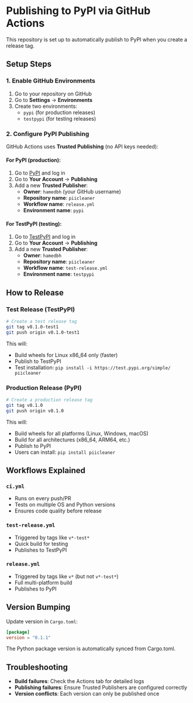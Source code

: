 # Publishing to PyPI via GitHub Actions

This repository is set up to automatically publish to PyPI when you create a release tag.

## Setup Steps

### 1. Enable GitHub Environments

1. Go to your repository on GitHub
2. Go to **Settings** → **Environments**
3. Create two environments:
   - `pypi` (for production releases)
   - `testpypi` (for testing releases)

### 2. Configure PyPI Publishing

GitHub Actions uses **Trusted Publishing** (no API keys needed):

#### For PyPI (production):
1. Go to [PyPI](https://pypi.org) and log in
2. Go to **Your Account** → **Publishing** 
3. Add a new **Trusted Publisher**:
   - **Owner**: `hamedbh` (your GitHub username)
   - **Repository name**: `piicleaner`
   - **Workflow name**: `release.yml`
   - **Environment name**: `pypi`

#### For TestPyPI (testing):
1. Go to [TestPyPI](https://test.pypi.org) and log in
2. Go to **Your Account** → **Publishing**
3. Add a new **Trusted Publisher**:
   - **Owner**: `hamedbh`
   - **Repository name**: `piicleaner`
   - **Workflow name**: `test-release.yml`
   - **Environment name**: `testpypi`

## How to Release

### Test Release (TestPyPI)
```bash
# Create a test release tag
git tag v0.1.0-test1
git push origin v0.1.0-test1
```

This will:
- Build wheels for Linux x86_64 only (faster)
- Publish to TestPyPI
- Test installation: `pip install -i https://test.pypi.org/simple/ piicleaner`

### Production Release (PyPI)
```bash
# Create a production release tag
git tag v0.1.0
git push origin v0.1.0
```

This will:
- Build wheels for all platforms (Linux, Windows, macOS)
- Build for all architectures (x86_64, ARM64, etc.)
- Publish to PyPI
- Users can install: `pip install piicleaner`

## Workflows Explained

### `ci.yml`
- Runs on every push/PR
- Tests on multiple OS and Python versions
- Ensures code quality before release

### `test-release.yml`
- Triggered by tags like `v*-test*`
- Quick build for testing
- Publishes to TestPyPI

### `release.yml`
- Triggered by tags like `v*` (but not `v*-test*`)
- Full multi-platform build
- Publishes to PyPI

## Version Bumping

Update version in `Cargo.toml`:
```toml
[package]
version = "0.1.1"
```

The Python package version is automatically synced from Cargo.toml.

## Troubleshooting

- **Build failures**: Check the Actions tab for detailed logs
- **Publishing failures**: Ensure Trusted Publishers are configured correctly
- **Version conflicts**: Each version can only be published once